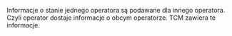 Informacje o stanie jednego operatora są podawane dla innego operatora. Czyli operator dostaje informacje o obcym operatorze. TCM zawiera te informacje.